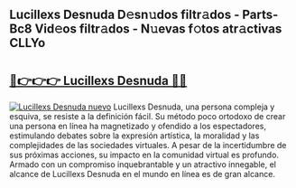 ## Lucillexs Desnuda D𝚎sn𝚞dos filtr𝚊dos - Parts-Bc8 Vid𝚎os filtr𝚊dos - N𝚞evas f𝚘tos atr𝚊ctivas CLLYo

# <h2><a href="http://mb4i3xl.tromn.icu/?c=Lucillexs+Desnuda">🔗👉👉👉 Lucillexs Desnuda 🔗🔗</a></h2>

[![Lucillexs Desnuda nuevo](https://i.imgur.com/pEAQMta.gif)](http://mb4i3xl.tromn.icu/?c=Lucillexs+Desnuda)
Lucillexs Desnuda, una persona compleja y esquiva, se resiste a la definición fácil. Su método poco ortodoxo de crear una persona en línea ha magnetizado y ofendido a los espectadores, estimulando debates sobre la expresión artística, la moralidad y las complejidades de las sociedades virtuales. A pesar de la incertidumbre de sus próximas acciones, su impacto en la comunidad virtual es profundo. Armado con un compromiso inquebrantable y un atractivo innegable, el alcance de Lucillexs Desnuda en el mundo en línea es de gran alcance.
